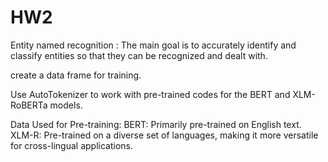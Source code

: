 # HW2

Entity named recognition : The main goal is to accurately identify and classify entities so that they can be recognized and dealt with.

create a data frame for training.

Use AutoTokenizer to work with pre-trained codes for the BERT and XLM-RoBERTa models.

Data Used for Pre-training:
BERT: Primarily pre-trained on English text.
XLM-R: Pre-trained on a diverse set of languages, making it more versatile for cross-lingual applications.



